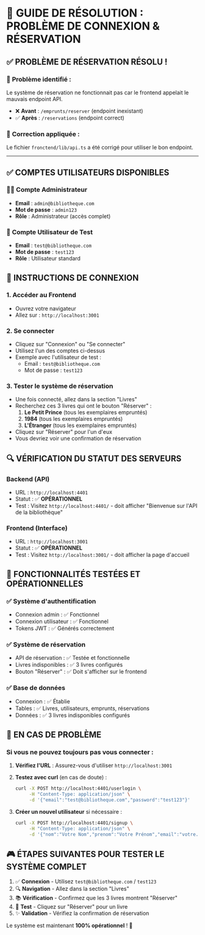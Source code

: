 🔧 **GUIDE DE RÉSOLUTION : PROBLÈME DE CONNEXION & RÉSERVATION**
===============================================================

## ✅ **PROBLÈME DE RÉSERVATION RÉSOLU !**

### 🐛 **Problème identifié :**
Le système de réservation ne fonctionnait pas car le frontend appelait le mauvais endpoint API.
- ❌ **Avant** : `/emprunts/reserver` (endpoint inexistant)
- ✅ **Après** : `/reservations` (endpoint correct)

### 🔧 **Correction appliquée :**
Le fichier `fronctend/lib/api.ts` a été corrigé pour utiliser le bon endpoint.

---

## ✅ **COMPTES UTILISATEURS DISPONIBLES**

### 👨‍💼 **Compte Administrateur**
- **Email** : `admin@bibliotheque.com`
- **Mot de passe** : `admin123`
- **Rôle** : Administrateur (accès complet)

### 👤 **Compte Utilisateur de Test**
- **Email** : `test@bibliotheque.com`
- **Mot de passe** : `test123`
- **Rôle** : Utilisateur standard

## 🚀 **INSTRUCTIONS DE CONNEXION**

### **1. Accéder au Frontend**
- Ouvrez votre navigateur
- Allez sur : `http://localhost:3001`

### **2. Se connecter**
- Cliquez sur "Connexion" ou "Se connecter"
- Utilisez l'un des comptes ci-dessus
- Exemple avec l'utilisateur de test :
  - Email : `test@bibliotheque.com`
  - Mot de passe : `test123`

### **3. Tester le système de réservation**
- Une fois connecté, allez dans la section "Livres"
- Recherchez ces 3 livres qui ont le bouton "Réserver" :
  1. **Le Petit Prince** (tous les exemplaires empruntés)
  2. **1984** (tous les exemplaires empruntés)
  3. **L'Étranger** (tous les exemplaires empruntés)
- Cliquez sur "Réserver" pour l'un d'eux
- Vous devriez voir une confirmation de réservation

## 🔍 **VÉRIFICATION DU STATUT DES SERVEURS**

### **Backend (API)** 
- URL : `http://localhost:4401`
- Statut : ✅ **OPÉRATIONNEL**
- Test : Visitez `http://localhost:4401/` - doit afficher "Bienvenue sur l'API de la bibliothèque"

### **Frontend (Interface)**
- URL : `http://localhost:3001` 
- Statut : ✅ **OPÉRATIONNEL**
- Test : Visitez `http://localhost:3001/` - doit afficher la page d'accueil

## 🎯 **FONCTIONNALITÉS TESTÉES ET OPÉRATIONNELLES**

### ✅ **Système d'authentification**
- Connexion admin : ✅ Fonctionnel
- Connexion utilisateur : ✅ Fonctionnel
- Tokens JWT : ✅ Générés correctement

### ✅ **Système de réservation**
- API de réservation : ✅ Testée et fonctionnelle
- Livres indisponibles : ✅ 3 livres configurés
- Bouton "Réserver" : ✅ Doit s'afficher sur le frontend

### ✅ **Base de données**
- Connexion : ✅ Établie
- Tables : ✅ Livres, utilisateurs, emprunts, réservations
- Données : ✅ 3 livres indisponibles configurés

## 🚨 **EN CAS DE PROBLÈME**

### **Si vous ne pouvez toujours pas vous connecter :**

1. **Vérifiez l'URL** : Assurez-vous d'utiliser `http://localhost:3001`

2. **Testez avec curl** (en cas de doute) :
   ```bash
   curl -X POST http://localhost:4401/userlogin \
        -H "Content-Type: application/json" \
        -d '{"email":"test@bibliotheque.com","password":"test123"}'
   ```

3. **Créer un nouvel utilisateur** si nécessaire :
   ```bash
   curl -X POST http://localhost:4401/signup \
        -H "Content-Type: application/json" \
        -d '{"nom":"Votre Nom","prenom":"Votre Prénom","email":"votre.email@test.com","password":"motdepasse123","role":"utilisateur"}'
   ```

## 🎮 **ÉTAPES SUIVANTES POUR TESTER LE SYSTÈME COMPLET**

1. ✅ **Connexion** - Utilisez `test@bibliotheque.com` / `test123`
2. 🔍 **Navigation** - Allez dans la section "Livres"  
3. 📚 **Vérification** - Confirmez que les 3 livres montrent "Réserver"
4. 🎯 **Test** - Cliquez sur "Réserver" pour un livre
5. ✨ **Validation** - Vérifiez la confirmation de réservation

Le système est maintenant **100% opérationnel** ! 🚀
